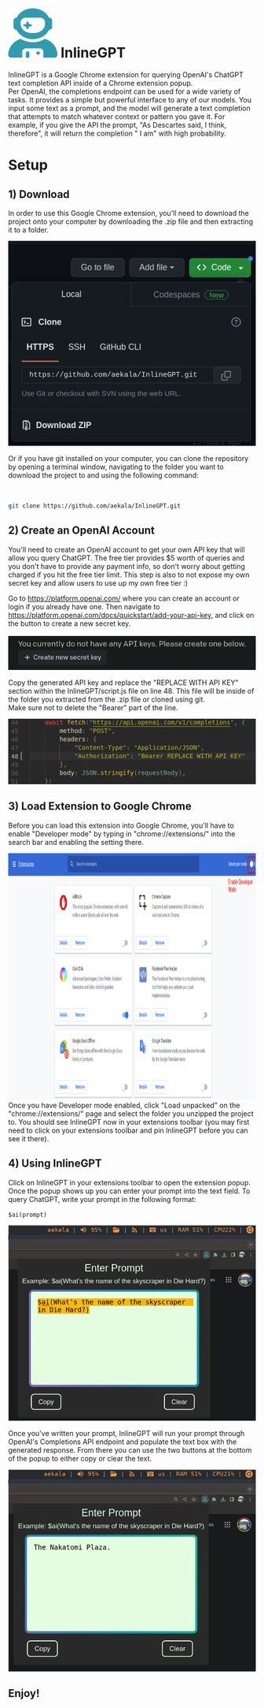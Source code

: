 #  <img src="images/astronaut-blue.png" alt="alt text" width="100" height="100"> InlineGPT
InlineGPT is a Google Chrome extension for querying OpenAI's ChatGPT text completion API inside of a Chrome extension popup. 
<br>
Per OpenAI, the completions endpoint can be used for a wide variety of tasks. It provides a simple but powerful interface to any of our models. You input some text as a prompt, and the model will generate a text completion that attempts to match whatever context or pattern you gave it. For example, if you give the API the prompt, "As Descartes said, I think, therefore", it will return the completion " I am" with high probability.

# Setup

## 1) Download
In order to use this Google Chrome extension, you'll need to download the project onto your computer by downloading the .zip file  and then extracting it to a folder.
<br>

<img src="images/download.png" alt="download project as .zip">

Or if you have git installed on your computer, you can clone the repository by opening a terminal window, navigating to the folder you want to download the project to and using the following command:

<br>

```bash
git clone https://github.com/aekala/InlineGPT.git
```

## 2) Create an OpenAI Account 
You'll need to create an OpenAI account to get your own API key that will allow you query ChatGPT. The free tier provides $5 worth of queries and you don't have to provide any payment info, so don't worry about getting charged if you hit the free tier limit. This step is also to not expose my own secret key and allow users to use up my own free tier :)
<br> 

Go to https://platform.openai.com/ where you can create an account or login if you already have one.
Then navigate to https://platform.openai.com/docs/quickstart/add-your-api-key, and click on the button to create a new secret key.
<br>
<br>
<img src="images/api-key.png" alt="create api key">

Copy the generated API key and replace the "REPLACE WITH API KEY" section within the InlineGPT/script.js file on line 48. This file will be inside of the folder you extracted from the .zip file or cloned using git. 
<br>
Make sure not to delete the "Bearer" part of the line. 

<img src="images/api-key-replace.png" alt="insert api key on line 48">

## 3) Load Extension to Google Chrome
Before you can load this extension into Google Chrome, you'll have to enable "Developer mode" by typing in "chrome://extensions/" into the search bar and enabling the setting there. 

<!-- ![Enable Developer Mode](images/chrome_extension_devmode_diagram.png) -->
<img src="images/chrome_extension_devmode_diagram.png" alt="enable developer mode" width="1000" height="500">

<br>
Once you have Developer mode enabled, click "Load unpacked" on the "chrome://extensions/" page and select the folder you unzipped the project to. You should see InlineGPT now in your extensions toolbar (you may first need to click on your extensions toolbar and pin InlineGPT before you can see it there).

<br>

## 4) Using InlineGPT
Click on InlineGPT in your extensions toolbar to open the extension popup.
<br>
Once the popup shows up you can enter your prompt into the text field. To query ChatGPT, write your prompt in the following format:
```
$ai(prompt)
```

<img src="images/prompt.png" alt="insert api key on line 48">

Once you've written your prompt, InlineGPT will run your prompt through OpenAI's Completions API endpoint and populate the text box with the generated response. From there you can use the two buttons at the bottom of the popup to either copy or clear the text. 

<img src="images/response.png" alt="insert api key on line 48">

## Enjoy!